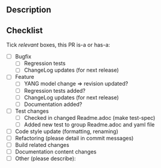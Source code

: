 ## Description

<!--
  -- A description of changes, detailing *why* changes are made.
  -- Remember: assign a reviewer, or use @mentions if org. member.
  -->

## Checklist

Tick *relevant* boxes, this PR is-a or has-a:

- [ ] Bugfix
  - [ ] Regression tests
  - [ ] ChangeLog updates (for next release)
- [ ] Feature
  - [ ] YANG model change => revision updated?
  - [ ] Regression tests added?
  - [ ] ChangeLog updates (for next release)
  - [ ] Documentation added?
- [ ] Test changes
  - [ ] Checked in changed Readme.adoc (make test-spec)
  - [ ] Added new test to group Readme.adoc and yaml file
- [ ] Code style update (formatting, renaming)
- [ ] Refactoring (please detail in commit messages)
- [ ] Build related changes
- [ ] Documentation content changes
- [ ] Other (please describe):
